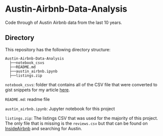 # Austin-Airbnb-Data-Analysis
Code through of Austin Airbnb data from the last 10 years.

## Directory
This repository has the following directory structure:
```
Austin-Airbnb-Data-Analysis
  ├──notebook_csvs
  ├──README.md
  ├──austin_airbnb.ipynb
  ├──listings.zip
```

`notebook_csvs`: folder that contains all of the CSV file that were converted to gist snippets for my article [here](lukaszamora.github.io/posts/austin-airbnb-data-analysis/).

`README.md`: readme file

`austin_airbnb.ipynb`: Jupyter notebook for this project

`listings.zip`: The listings CSV that was used for the majority of this project. The only file that is missing is the `reviews.csv` but that can be found on [InsideAirbnb](http://insideairbnb.com/) and searching for Austin.
